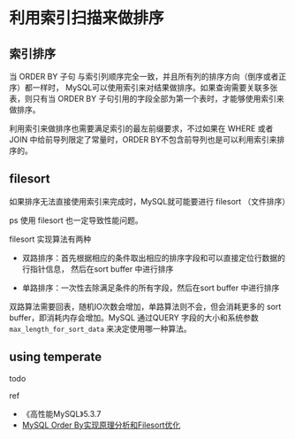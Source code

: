 # 利用索引扫描来做排序

## 索引排序

当 ORDER BY 子句 与索引列顺序完全一致，并且所有列的排序方向（倒序或者正序）都一样时， MySQL可以使用索引来对结果做排序。如果查询需要关联多张表，则只有当 ORDER BY 子句引用的字段全部为第一个表时，才能够使用索引来做排序。

利用索引来做排序也需要满足索引的最左前缀要求，不过如果在 WHERE 或者 JOIN 中给前导列限定了常量时，ORDER BY不包含前导列也是可以利用索引来排序的。



## filesort

如果排序无法直接使用索引来完成时，MySQL就可能要进行 filesort （文件排序）

ps 使用 filesort 也一定导致性能问题。



filesort 实现算法有两种

- 双路排序：首先根据相应的条件取出相应的排序字段和可以直接定位行数据的行指针信息， 然后在sort buffer 中进行排序

- 单路排序：一次性去除满足条件的所有字段，然后在sort buffer 中进行排序



双路算法需要回表，随机IO次数会增加，单路算法则不会，但会消耗更多的 sort buffer，即消耗内存会增加。MySQL 通过QUERY 字段的大小和系统参数`max_length_for_sort_data` 来决定使用哪一种算法。



## using temperate

todo





ref

- 《高性能MySQL》5.3.7
- [MySQL Order By实现原理分析和Filesort优化](https://blog.csdn.net/hguisu/article/details/7161981)



